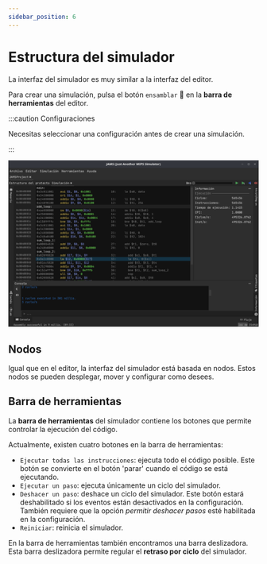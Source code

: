 ```yaml
---
sidebar_position: 6
---
```


# Estructura del simulador

La interfaz del simulador es muy similar a la interfaz del editor.

Para crear una simulación, pulsa el botón `ensamblar` 🔨 en la **barra de herramientas** del editor.

:::caution Configuraciones

Necesitas seleccionar una configuración antes de crear una simulación.

:::

![Simulator](/img/docs/getting-started/simulator-es.png)

## Nodos

Igual que en el editor, la interfaz del simulador está basada en nodos. Estos nodos se pueden desplegar, mover y
configurar como desees.

## Barra de herramientas

La **barra de herramientas** del simulador contiene los botones que permite controlar la ejecución del código.

Actualmente, existen cuatro botones en la barra de herramientas:

- `Ejecutar todas las instrucciones`: ejecuta todo el código posible. Este botón se convierte en el botón 'parar' cuando
  el código se está ejecutando.
- `Ejecutar un paso`: ejecuta únicamente un ciclo del simulador.
- `Deshacer un paso`: deshace un ciclo del simulador. Este botón estará deshabilitado si los eventos están desactivados
  en la configuración. También requiere que la opción *permitir deshacer pasos* esté habilitada en la configuración.
- `Reiniciar`: reinicia el simulador.

En la barra de herramientas también encontramos una barra deslizadora. Esta barra deslizadora permite regular el
**retraso por ciclo** del simulador.